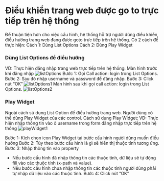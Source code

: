 # Điều khiển trang web được go to trực tiếp trên hệ thống
Để thuận tiện hơn cho việc cấu hình, hệ thống hỗ trợ người dùng điều khiển, điều hướng trang web đang được goto trực tiếp trên hệ thống.
Có 2 cách để thực hiện:
Cách 1: Dùng List Options
Cách 2: Dùng Play Widget

### Dùng List Options để điều hướng
VD: Thực hiện đăng nhập trang web trực tiếp trên hệ thống.
Màn hình trước khi đăng nhập
![listOptions](https://user-images.githubusercontent.com/105435351/197685770-5df5b04f-fe0d-41e9-90b8-f77f586e4844.png)
Bước 1: Gọi Call action: login trong List Options. 
Bước 2: Sau đó nhập username và password để đăng nhập. 
Bước 3: Click nút “OK”
![listOptions1](https://user-images.githubusercontent.com/105435351/197685783-aac6286f-ae0f-414a-a376-4c61a42a8f17.png)
Màn hình sau khi gọi call action: login trong List Options.
![listOptions2](https://user-images.githubusercontent.com/105435351/197685793-d2f5d790-a95f-4911-a572-60c2f4495a5e.png)

### Play Widget
Ngoài cách sử dụng List Option để điều hướng trang web. Người dùng có thể dùng Play Widget của các control.
Cách sử dụng Play Widget:
VD: Thực hiện nhập thông tin vào ô username trong form đăng nhập trực tiếp trên hệ thống
![playWidget1](https://user-images.githubusercontent.com/105435351/197686544-384f0768-b889-466f-8917-53852df270d9.png)

Bước 1:	Kích chọn icon Play Widget tại bước cấu hình người dùng muốn điều hướng
Bước 2:	Tùy theo bước cấu hình là gì sẽ hiển thị thuộc tính tương ứng.
Bước 3:	Nhập thông tin vào property
- Nếu bước cấu hình đã nhập thông tin các thuộc tính, dữ liệu sẽ tự động fill vào các thuộc tính (x-path và value).
- Nếu bước cấu hình chưa nhập thông tin các thuộc tính người dùng phải tự nhập dữ liệu vào các thuộc tính.
Bước 4:	Click nút “OK”
